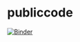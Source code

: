 # publiccode

[![Binder](https://mybinder.org/badge_logo.svg)](https://mybinder.org/v2/gh/rbughao/publiccode/master?filepath=ai_stream.ipynb)
